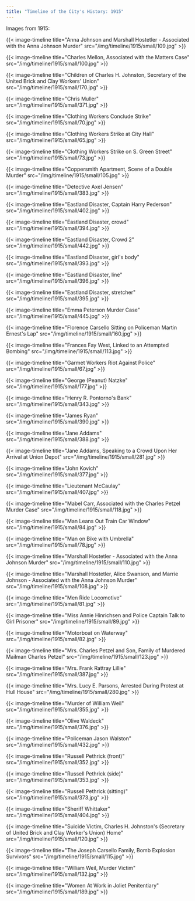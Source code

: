 ```yaml
---
title: "Timeline of the City's History: 1915"
---
```

Images from 1915:

{{< image-timeline title="Anna Johnson and Marshall Hostetler - Associated with the Anna Johnson Murder" src="/img/timeline/1915/small/109.jpg" >}}

{{< image-timeline title="Charles Mellon, Associated with the Matters Case" src="/img/timeline/1915/small/100.jpg" >}}

{{< image-timeline title="Children of Charles H. Johnston, Secretary of the United Brick and Clay Workers' Union" src="/img/timeline/1915/small/170.jpg" >}}

{{< image-timeline title="Chris Muller" src="/img/timeline/1915/small/371.jpg" >}}

{{< image-timeline title="Clothing Workers Conclude Strike" src="/img/timeline/1915/small/70.jpg" >}}

{{< image-timeline title="Clothing Workers Strike at City Hall" src="/img/timeline/1915/small/65.jpg" >}}

{{< image-timeline title="Clothing Workers Strike on S. Green Street" src="/img/timeline/1915/small/73.jpg" >}}

{{< image-timeline title="Coppersmith Apartment, Scene of a Double Murder" src="/img/timeline/1915/small/105.jpg" >}}

{{< image-timeline title="Detective Axel Jensen" src="/img/timeline/1915/small/383.jpg" >}}

{{< image-timeline title="Eastland Disaster, Captain Harry Pederson" src="/img/timeline/1915/small/402.jpg" >}}

{{< image-timeline title="Eastland Disaster, crowd" src="/img/timeline/1915/small/394.jpg" >}}

{{< image-timeline title="Eastland Disaster, Crowd 2" src="/img/timeline/1915/small/442.jpg" >}}

{{< image-timeline title="Eastland Disaster, girl's body" src="/img/timeline/1915/small/393.jpg" >}}

{{< image-timeline title="Eastland Disaster, line" src="/img/timeline/1915/small/396.jpg" >}}

{{< image-timeline title="Eastland Disaster, stretcher" src="/img/timeline/1915/small/395.jpg" >}}

{{< image-timeline title="Emma Peterson Murder Case" src="/img/timeline/1915/small/445.jpg" >}}

{{< image-timeline title="Florence Carsello Sitting on Policeman Martin Ernest's Lap" src="/img/timeline/1915/small/160.jpg" >}}

{{< image-timeline title="Frances Fay West, Linked to an Attempted Bombing" src="/img/timeline/1915/small/113.jpg" >}}

{{< image-timeline title="Garmet Workers Riot Against Police" src="/img/timeline/1915/small/67.jpg" >}}

{{< image-timeline title="George (Peanut) Natzke" src="/img/timeline/1915/small/177.jpg" >}}

{{< image-timeline title="Henry R. Pontorno's Bank" src="/img/timeline/1915/small/343.jpg" >}}

{{< image-timeline title="James Ryan" src="/img/timeline/1915/small/390.jpg" >}}

{{< image-timeline title="Jane Addams" src="/img/timeline/1915/small/388.jpg" >}}

{{< image-timeline title="Jane Addams, Speaking to a Crowd Upon Her Arrival at Union Depot" src="/img/timeline/1915/small/281.jpg" >}}

{{< image-timeline title="John Kovich" src="/img/timeline/1915/small/377.jpg" >}}

{{< image-timeline title="Lieutenant McCaulay" src="/img/timeline/1915/small/407.jpg" >}}

{{< image-timeline title="Mabel Carr, Associated with the Charles Petzel Murder Case" src="/img/timeline/1915/small/118.jpg" >}}

{{< image-timeline title="Man Leans Out Train Car Window" src="/img/timeline/1915/small/84.jpg" >}}

{{< image-timeline title="Man on Bike with Umbrella" src="/img/timeline/1915/small/78.jpg" >}}

{{< image-timeline title="Marshall Hostetler - Associated with the Anna Johnson Murder" src="/img/timeline/1915/small/110.jpg" >}}

{{< image-timeline title="Marshall Hostetler, Alice Swanson, and Marrie Johnson - Associated with the Anna Johnson Murder" src="/img/timeline/1915/small/108.jpg" >}}

{{< image-timeline title="Men Ride Locomotive" src="/img/timeline/1915/small/81.jpg" >}}

{{< image-timeline title="Miss Annie Hinrichsen and Police Captain Talk to Girl Prisoner" src="/img/timeline/1915/small/89.jpg" >}}

{{< image-timeline title="Motorboat on Waterway" src="/img/timeline/1915/small/82.jpg" >}}

{{< image-timeline title="Mrs. Charles Petzel and Son, Family of Murdered Mailman Charles Petzel" src="/img/timeline/1915/small/123.jpg" >}}

{{< image-timeline title="Mrs. Frank Rattray Lillie" src="/img/timeline/1915/small/387.jpg" >}}

{{< image-timeline title="Mrs. Lucy E. Parsons, Arrested During Protest at Hull House" src="/img/timeline/1915/small/280.jpg" >}}

{{< image-timeline title="Murder of William Weil" src="/img/timeline/1915/small/355.jpg" >}}

{{< image-timeline title="Olive Waldeck" src="/img/timeline/1915/small/376.jpg" >}}

{{< image-timeline title="Policeman Jason Walston" src="/img/timeline/1915/small/432.jpg" >}}

{{< image-timeline title="Russell Pethrick (front)" src="/img/timeline/1915/small/352.jpg" >}}

{{< image-timeline title="Russell Pethrick (side)" src="/img/timeline/1915/small/353.jpg" >}}

{{< image-timeline title="Russell Pethrick (sitting)" src="/img/timeline/1915/small/373.jpg" >}}

{{< image-timeline title="Sheriff Whittaker" src="/img/timeline/1915/small/404.jpg" >}}

{{< image-timeline title="Suicide Victim, Charles H. Johnston's (Secretary of United Brick and Clay Worker's Union) Home" src="/img/timeline/1915/small/120.jpg" >}}

{{< image-timeline title="The Joseph Carsello Family, Bomb Explosion Survivors" src="/img/timeline/1915/small/115.jpg" >}}

{{< image-timeline title="William Weil, Murder Victim" src="/img/timeline/1915/small/132.jpg" >}}

{{< image-timeline title="Women At Work in Joliet Penitentiary" src="/img/timeline/1915/small/189.jpg" >}}
